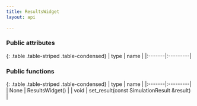 ```yaml
---
title: ResultsWidget
layout: api

---
```


### Public attributes

{: .table .table-striped .table-condensed}
| type   | name     |
|:-------|:---------|



### Public functions

{: .table .table-striped .table-condensed}
| type   | name     |
|:-------|:---------|
| None | ResultsWidget() |
| void | set_result(const SimulationResult &result) |

